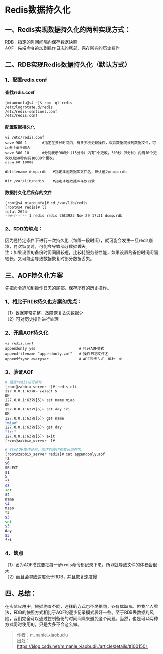 # Redis数据持久化
## 一、Redis实现数据持久化的两种实现方式：
RDB：指定的时间间隔内保存数据快照  
AOF：先把命令追加到操作日志的尾部，保存所有的历史操作

## 二、RDB实现Redis数据持久化（默认方式）
### 1、配置redis.conf
#### 查找redis.conf
```
[miaocunfa@s4 ~]$ rpm -ql redis
/etc/logrotate.d/redis
/etc/redis-sentinel.conf
/etc/redis.conf
```

#### 配置数据持久化
```
vi /etc/redis.conf
save 900 1       #指定在多长时间内，有多少次更新操作，就将数据同步到数据文件，可以多个条件配合
save 300 10      #分别表示900秒（15分钟）内有1个更改，300秒（5分钟）内有10个更改以及60秒内有10000个更改。
save 60 10000

dbfilename dump.rdb   #指定本地数据库文件名，默认值为dump.rdb

dir /var/lib/redis    #指定本地数据库存放目录
```

#### 数据持久化后保存的文件
```
[root@s4 miaocunfa]# cd /var/lib/redis
[root@s4 redis]# ll
total 2624
-rw-r--r-- 1 redis redis 2683923 Nov 29 17:31 dump.rdb
```

### 2、RDB的缺点：
因为是特定条件下进行一次持久化（每隔一段时间），就可能会发生一旦redis崩溃，再次恢复时，可能会导致部分数据丢失。  
注：如果设置的备份时间间隔较短，比较耗服务器性能，如果设置的备份时间间隔较长，又可能会导致数据恢复时部分数据丢失。

## 三、AOF持久化方案
先把命令追加到操作日志的尾部，保存所有的历史操作。

### 1、相比于RDB持久化方案的优点：  
（1）数据非常完整，故障恢复丢失数据少  
（2）可对历史操作进行处理  

### 2、开启AOF持久化
```
vi redis.conf
appendonly yes                    # 打开AOF模式
appendfilename "appendonly.aof"   # 操作日志文件名
appendfsync everysec              # AOF同步方式，每秒一次
```

### 3、验证AOF
``` bash
# 连接redis进行操作
[root@zabbix_server ~]# redis-cli
127.0.0.1:6379> select 5
OK
127.0.0.1:6379[5]> set name miao
OK
127.0.0.1:6379[5]> set day fri
OK
127.0.0.1:6379[5]> get name
"miao"
127.0.0.1:6379[5]> get day
"fri"
127.0.0.1:6379[5]> exit
[root@zabbix_server ~]#

# 打开AOF操作日志，刚才的操作都被记录在内。
[root@zabbix_server redis]# cat appendonly.aof 
*2
$6
SELECT
$1
5
*3
$3
set
$4
name
$4
miao
*3
$3
set
$3
day
$3
fri
```

### 4、缺点  
（1）因为AOF模式要把每一步redis命令都记录下来，所以就导致文件的体积会很大  
（2）而且会导致速度低于RDB，并且恢复速度慢  

## 四、总结：  
在实际应用中，根据场景不同，选择的方式也不尽相同，各有优缺点。但我个人看法，RDB的快照方式相比于AOF的逐步记录模式要好一些。至于RDB丢数据的风险，我们完全可以通过控制备份的时间间隔来避免这个问题。当然，也是可以两种方式同时使用的，只是大多不会这么做。

> 作者：m_nanle_xiaobudiu  
> 出处：https://blog.csdn.net/m_nanle_xiaobudiu/article/details/81001504
